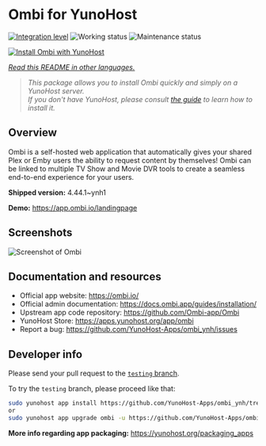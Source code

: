 <!--
N.B.: This README was automatically generated by <https://github.com/YunoHost/apps/tree/master/tools/readme_generator>
It shall NOT be edited by hand.
-->

# Ombi for YunoHost

[![Integration level](https://dash.yunohost.org/integration/ombi.svg)](https://ci-apps.yunohost.org/ci/apps/ombi/) ![Working status](https://ci-apps.yunohost.org/ci/badges/ombi.status.svg) ![Maintenance status](https://ci-apps.yunohost.org/ci/badges/ombi.maintain.svg)

[![Install Ombi with YunoHost](https://install-app.yunohost.org/install-with-yunohost.svg)](https://install-app.yunohost.org/?app=ombi)

*[Read this README in other languages.](./ALL_README.md)*

> *This package allows you to install Ombi quickly and simply on a YunoHost server.*  
> *If you don't have YunoHost, please consult [the guide](https://yunohost.org/install) to learn how to install it.*

## Overview

Ombi is a self-hosted web application that automatically gives your shared Plex or Emby users the ability to request content by themselves! Ombi can be linked to multiple TV Show and Movie DVR tools to create a seamless end-to-end experience for your users.


**Shipped version:** 4.44.1~ynh1

**Demo:** <https://app.ombi.io/landingpage>

## Screenshots

![Screenshot of Ombi](./doc/screenshots/screenshot.png)

## Documentation and resources

- Official app website: <https://ombi.io/>
- Official admin documentation: <https://docs.ombi.app/guides/installation/>
- Upstream app code repository: <https://github.com/Ombi-app/Ombi>
- YunoHost Store: <https://apps.yunohost.org/app/ombi>
- Report a bug: <https://github.com/YunoHost-Apps/ombi_ynh/issues>

## Developer info

Please send your pull request to the [`testing` branch](https://github.com/YunoHost-Apps/ombi_ynh/tree/testing).

To try the `testing` branch, please proceed like that:

```bash
sudo yunohost app install https://github.com/YunoHost-Apps/ombi_ynh/tree/testing --debug
or
sudo yunohost app upgrade ombi -u https://github.com/YunoHost-Apps/ombi_ynh/tree/testing --debug
```

**More info regarding app packaging:** <https://yunohost.org/packaging_apps>
